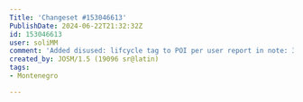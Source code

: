 ```yaml
---
Title: 'Changeset #153046613'
PublishDate: 2024-06-22T21:32:32Z
id: 153046613
user: soliMM
comment: 'Added disused: lifcycle tag to POI per user report in note: 3977985'
created_by: JOSM/1.5 (19096 sr@latin)
tags:
- Montenegro

---
```


